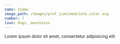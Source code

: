 ```yaml
---
name: Isamu
image_path: /images/prof_icon/meditate_color.svg
number: 7
love: dogs, mountains
---
```

Lorem ipsum dolor sit amet, consectetur adipisicing elit
